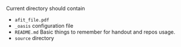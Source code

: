 Current directory should contain

- `afit_file.pdf`
- `_oasis` configuration file
- `README.md` Basic things to remember for handout and repos usage.
- `source` directory
